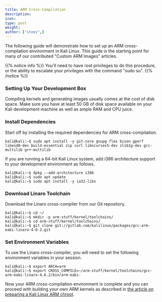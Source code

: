 ```yaml
---
title: ARM Cross-Compilation
description:
icon:
type: post
weight:
author: ["steev",]
---
```


The following guide will demonstrate how to set up an ARM cross-compilation environment in Kali Linux. This guide is the starting point for many of our contributed "Custom ARM Images" articles.

{{% notice info %}}
You'll need to have root privileges to do this procedure, or the ability to escalate your privileges with the command "sudo su".
{{% /notice %}}

### Setting Up Your Development Box

Compiling kernels and generating images usually comes at the cost of disk space. Make sure you have at least 50 GB of disk space available on your Kali development machine as well as ample RAM and CPU juice.

### Install Dependencies

Start off by installing the required dependencies for ARM cross-compilation.

```console
kali@kali:~$ sudo apt install -y git-core gnupg flex bison gperf libesd0-dev build-essential zip curl libncurses5-dev zlib1g-dev gcc-multilib g++-multilib
```

If you are running a 64-bit Kali Linux system, add i386 architecture support to your development environment as follows.

```console
kali@kali:~$ dpkg --add-architecture i386
kali@kali:~$ sudo apt update
kali@kali:~$ sudo apt install -y ia32-libs
```

### Download Linaro Toolchain

Download the Linaro cross-compiler from our Git repository.

```console
kali@kali:~$ cd ~/
kali@kali:~$ mkdir -p arm-stuff/kernel/toolchains/
kali@kali:~$ cd arm-stuff/kernel/toolchains/
kali@kali:~$ git clone git://gitlab.com/kalilinux/packages/gcc-arm-eabi-linaro-4-6-2.git
```

### Set Environment Variables

To use the Linaro cross-compiler, you will need to set the following environment variables in your session.

```console
kali@kali:~$ export ARCH=arm
kali@kali:~$ export CROSS_COMPILE=~/arm-stuff/kernel/toolchains/gcc-arm-eabi-linaro-4.6.2/bin/arm-eabi-
```

Now your ARM cross-compilation environment is complete and you can proceed with building your own ARM kernels as described in [the article on preparing a Kali Linux ARM chroot](/docs/development/kali-linux-arm-chroot/).
